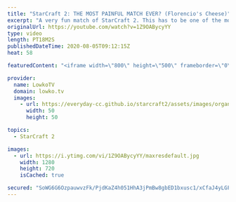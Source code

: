 ```yaml
---
title: "StarCraft 2: THE MOST PAINFUL MATCH EVER? (Florencio's Cheese)"
excerpt: "A very fun match of StarCraft 2. This has to be one of the most painful and smartest games of StarCraft I've casted. In this game Florencio combines two flavours of cheese to create the perfect early game push.  Florencio on Twitch: http://twitch.tv/florenciosc  Get more videos & support my work: http://www.patreon.com/lowkotv"
originalUrl: https://youtube.com/watch?v=1Z9OABycyYY
type: video
length: PT18M2S
publishedDateTime: 2020-08-05T09:12:15Z
heat: 58

featuredContent: "<iframe width=\"800\" height=\"500\" frameborder=\"0\" src=\"https://www.youtube.com/embed/1Z9OABycyYY\" allow=\"accelerometer; autoplay; encrypted-media; gyroscope; picture-in-picture\" allowfullscreen></iframe>"

provider:
  name: LowkoTV
  domain: lowko.tv
  images:
    - url: https://everyday-cc.github.io/starcraft2/assets/images/organizations/lowko.tv-50x50.jpg
      width: 50
      height: 50

topics:
  - StarCraft 2

images:
  - url: https://i.ytimg.com/vi/1Z9OABycyYY/maxresdefault.jpg
    width: 1280
    height: 720
    isCached: true

secured: "SoWG6G6OzpauwvzFk/PjdKaZ4h051HhA3jPmBw8gbED1bxusc1/xCfaJ4yLGFefpcKVCSFoQ3tkJGTtIntgg5RaRGy9fe0i9phZZW/ez065AgtXag0X9I3i43sfs9j9TlEJ8TT58WuoOUE36IxsujKnkqCD9k0mpuFc+T8nLQSEFAxK3X7jP7eQvBH6P6imaOWkbPoFanBPfbgSR+amxjxXtSyfTD3FTaRwNKyP1UBm9bXfAjUVp/Qe5i2XGFifOih9jbpqB96GRJwG/O4un5rawugpgfgBG+eTiUHNjSuxuEdQGp07/UpwQ4d3oWnuB2tUqrlS2k61wLNlDmmF/x/zYBQXJkTXBFAUg6YOfYfxnI9hCJe+Rct3lY6sAGMOtyhqTlM4w46kN9BxJjMrqMxxEBS2RrABNEywbbjbAhwJYaNfr/73cLu2BhWiR2f8K;QzbmfqwJ4SsgGJqmtwJxQw=="
---
```


